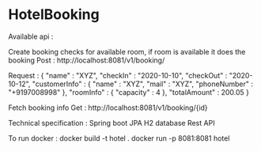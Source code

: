 # HotelBooking

Available api :

Create booking checks for available room, if room is available it does the booking
Post : http://localhost:8081/v1/booking/

Request :
{
	"name" : "XYZ",
	"checkIn" : "2020-10-10",
	"checkOut" : "2020-10-12",
	"customerInfo" : {
		"name" : "XYZ",
		"mail" : "XYZ",
		"phoneNumber" : "+9197008998"
	},
	"roomInfo" : {
		"capacity" : 4
	},
	"totalAmount" : 200.05
}


Fetch booking info
Get : http://localhost:8081/v1/booking/{id}

Technical specification :
Spring boot
JPA
H2 database
Rest API


To run docker :
docker build -t hotel .
docker run -p 8081:8081 hotel


